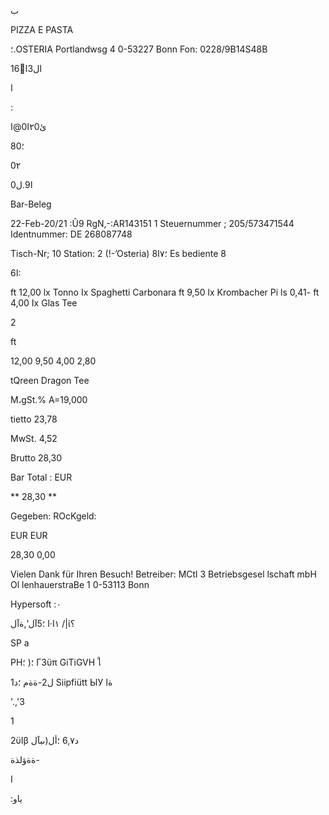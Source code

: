 ب

PIZZA  E  PASTA

؛.OSTERIA
Portlandwsg  4
0-53227  Bonn
Fon:  0228/9B14S48B

16ًال3ا

ا

:

ئ٢0ا0@ا

80؛

0٢

ا9.ل0

Bar-Beleg

22-Feb-20/21 :Û9  RgN,-:AR143151 1
Steuernummer ;  205/573471544
Identnummer:  DE  268087748

Tisch-Nr;  10
Station:  2  (!-’Osteria)
 ؛٧ا8
Es  bediente  8

ا6:

ft 12,00
lx  Tonno
Ix  Spaghetti  Carbonara
ft 9,50
lx  Krombacher  Pi ls  0,41-  ft 4,00
Ix  Glas  Tee

2

ft

12,00
9,50
4,00
2,80

tQreen  Dragon  Tee

M،gSt.%
A=19,000

tietto
23,78

MwSt.
4,52

Brutto
28,30

Bar  Total :  EUR

**  28,30  **

Gegeben:
ROcKgeld:

EUR
EUR

28,30
0,00

Vielen  Dank  für  Ihren  Besuch!
Betreiber:
MCtl  3  Betriebsgesel lschaft  mbH
Ol lenhauerstraBe  1
0-53113  Bonn

Hypersoft :٠

؛5آل',ةآل
Ι·Ι١
/|ί؟

SP   a

PH؛(
 ؛
Γ3ϋπ  GiTiGVH  ใ

 1ل2-ةةم
 ؛د
Siipfiütt  ЫУ  ةا

 '.,'3

 1

2ϋΙβ د6,٧
 ؛أل(ىبآل

 ةةؤلذة-

 ا

 :ياو

